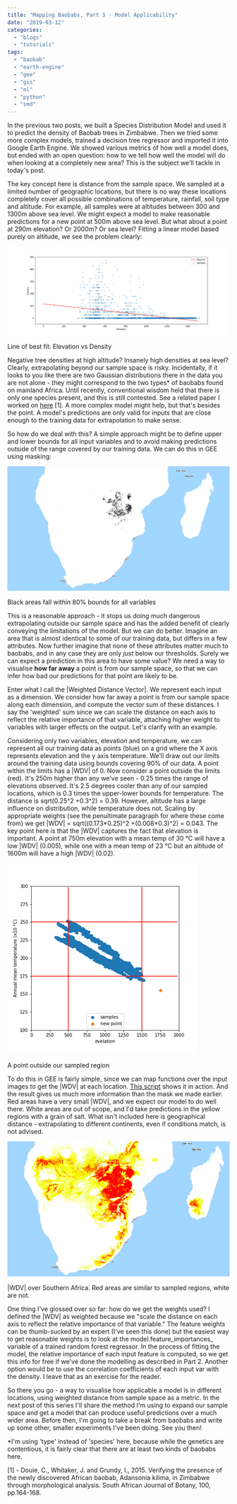 ```yaml
---
title: "Mapping Baobabs, Part 3 - Model Applicability"
date: "2019-03-12"
categories: 
  - "blogs"
  - "tutorials"
tags: 
  - "baobab"
  - "earth-engine"
  - "gee"
  - "gis"
  - "ml"
  - "python"
  - "smd"
---
```


In the previous two posts, we built a Species Distribution Model and used it to predict the density of Baobab trees in Zimbabwe. Then we tried some more complex models, trained a decision tree regressor and imported it into Google Earth Engine. We showed various metrics of how well a model does, but ended with an open question: how to we tell how well the model will do when looking at a completely new area? This is the subject we'll tackle in today's post.

The key concept here is distance from the sample space. We sampled at a limited number of geographic locations, but there is no way these locations completely cover all possible combinations of temperature, rainfall, soil type and altitude. For example, all samples were at altitudes between 300 and 1300m above sea level. We might expect a model to make reasonable predictions for a new point at 500m above sea level. But what about a point at 290m elevation? Or 2000m? Or sea level? Fitting a linear model based purely on altitude, we see the problem clearly:

![](images/alt_vs_density.png)

Line of best fit: Elevation vs Density

Negative tree densities at high altitude? Insanely high densities at sea level? Clearly, extrapolating beyond our sample space is risky. Incidentally, if it looks to you like there are two Gaussian distributions there in the data you are not alone - they might correspond to the two types\* of baobabs found on mainland Africa. Until recently, conventional wisdom held that there is only one species present, and this is still contested. See a related paper I worked on [here](https://www.sciencedirect.com/science/article/pii/S0254629915003129) \[1\]. A more complex model might help, but that's besides the point. A model's predictions are only valid for inputs that are close enough to the training data for extrapolation to make sense.

So how do we deal with this? A simple approach might be to define upper and lower bounds for all input variables and to avoid making predictions outside of the range covered by our training data. We can do this in GEE using masking:

![](images/screenshot-from-2019-03-12-16-45-34.png)

Black areas fall within 80% bounds for all variables

This is a reasonable approach - it stops us doing much dangerous extrapolating outside our sample space and has the added benefit of clearly conveying the limitations of the model. But we can do better. Imagine an area that is almost identical to some of our training data, but differs in a few attributes. Now further imagine that none of these attributes matter much to baobabs, and in any case they are only _just_ below our thresholds. Surely we can expect a prediction in this area to have some value? We need a way to visualise **how far away** a point is from our sample space, so that we can infer how bad our predictions for that point are likely to be.

Enter what I call the |Weighted Distance Vector|. We represent each input as a dimension. We consider how far away a point is from our sample space along each dimension, and compute the vector sum of these distances. I say the 'weighted' sum since we can scale the distance on each axis to reflect the relative importance of that variable, attaching higher weight to variables with larger effects on the output. Let's clarify with an example.

Considering only two variables, elevation and temperature, we can represent all our training data as points (blue) on a grid where the X axis represents elevation and the y axis temperature. We'll draw out our limits around the training data using bounds covering 90% of our data. A point within the limits has a |WDV| of 0. Now consider a point outside the limits (red). It's 250m higher than any we've seen - 0.25 times the range of elevations observed. It's 2.5 degrees cooler than any of our sampled locations, which is 0.3 times the upper-lower bounds for temperature. The distance is sqrt(0.25^2 +0.3^2) = 0.39. However, altitude has a large influence on distribution, while temperature does not. Scaling by appropriate weights (see the penultimate paragraph for where these come from) we get |WDV| = sqrt((0.173\*0.25)^2 +(0.008\*0.3)^2) = 0.043. The key point here is that the |WDV| captures the fact that elevation is important. A point at 750m elevation with a mean temp of 30 °C will have a low |WDV| (0.005), while one with a mean temp of 23 °C but an altitude of 1600m will have a high |WDV| (0.02).

![](images/wdv.png)

A point outside our sampled region

To do this in GEE is fairly simple, since we can map functions over the input images to get the |WDV| at each location. [This script](https://code.earthengine.google.com/c5cabd5c33829e8420694874ba3e35b2) shows it in action. And the result gives us much more information than the mask we made earlier. Red areas have a very small |WDV|, and we expect our model to do well there. White areas are out of scope, and I'd take predictions in the yellow regions with a grain of salt. What isn't included here is geographical distance - extrapolating to different continents, even if conditions match, is not advised.

![](images/screenshot-from-2019-03-12-16-47-26.png)

|WDV| over Southern Africa. Red areas are similar to sampled regions, white are not.

One thing I've glossed over so far: how do we get the weights used? I defined the |WDV| as weighted because we "scale the distance on each axis to reflect the relative importance of that variable." The feature weights can be thumb-sucked by an expert (I've seen this done) but the easiest way to get reasonable weights is to look at the model.feature\_importances\_ variable of a trained random forest regressor. In the process of fitting the model, the relative importance of each input feature is computed, so we get this info for free if we've done the modelling as described in Part 2. Another option would be to use the correlation coefficients of each input var with the density. I leave that as an exercise for the reader.

So there you go - a way to visualise how applicable a model is in different locations, using weighted distance from sample space as a metric. In the next post of this series I'll share the method I'm using to expand our sample space and get a model that can produce useful predictions over a much wider area. Before then, I'm going to take a break from baobabs and write up some other, smaller experiments I've been doing. See you then!

\*I'm using 'type' instead of 'species' here, because while the genetics are contentious, it is fairly clear that there are at least two kinds of baobabs here.

\[1\] - Douie, C., Whitaker, J. and Grundy, I., 2015. Verifying the presence of the newly discovered African baobab, Adansonia kilima, in Zimbabwe through morphological analysis. South African Journal of Botany, 100, pp.164-168.
